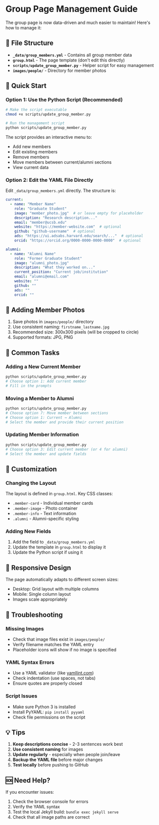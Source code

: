 # Group Page Management Guide

The group page is now data-driven and much easier to maintain! Here's how to manage it:

## 📁 File Structure

- **`_data/group_members.yml`** - Contains all group member data
- **`group.html`** - The page template (don't edit this directly)
- **`scripts/update_group_member.py`** - Helper script for easy management
- **`images/people/`** - Directory for member photos

## 🚀 Quick Start

### Option 1: Use the Python Script (Recommended)

```bash
# Make the script executable
chmod +x scripts/update_group_member.py

# Run the management script
python scripts/update_group_member.py
```

The script provides an interactive menu to:
- Add new members
- Edit existing members
- Remove members
- Move members between current/alumni sections
- View current data

### Option 2: Edit the YAML File Directly

Edit `_data/group_members.yml` directly. The structure is:

```yaml
current:
  - name: "Member Name"
    role: "Graduate Student"
    image: "member_photo.jpg"  # or leave empty for placeholder
    description: "Research description..."
    email: "member@ucsb.edu"
    website: "https://member-website.com"  # optional
    github: "github-username"  # optional
    ads: "https://ui.adsabs.harvard.edu/search/..."  # optional
    orcid: "https://orcid.org/0000-0000-0000-0000"  # optional

alumni:
  - name: "Alumni Name"
    role: "Former Graduate Student"
    image: "alumni_photo.jpg"
    description: "What they worked on..."
    current_position: "Current job/institution"
    email: "alumni@email.com"
    website: ""
    github: ""
    ads: ""
    orcid: ""
```

## 📸 Adding Member Photos

1. Save photos in `images/people/` directory
2. Use consistent naming: `firstname_lastname.jpg`
3. Recommended size: 300x300 pixels (will be cropped to circle)
4. Supported formats: JPG, PNG

## 🔄 Common Tasks

### Adding a New Current Member

```bash
python scripts/update_group_member.py
# Choose option 1: Add current member
# Fill in the prompts
```

### Moving a Member to Alumni

```bash
python scripts/update_group_member.py
# Choose option 7: Move member between sections
# Choose option 1: Current → Alumni
# Select the member and provide their current position
```

### Updating Member Information

```bash
python scripts/update_group_member.py
# Choose option 3: Edit current member (or 4 for alumni)
# Select the member and update fields
```

## 🎨 Customization

### Changing the Layout

The layout is defined in `group.html`. Key CSS classes:
- `.member-card` - Individual member cards
- `.member-image` - Photo container
- `.member-info` - Text information
- `.alumni` - Alumni-specific styling

### Adding New Fields

1. Add the field to `_data/group_members.yml`
2. Update the template in `group.html` to display it
3. Update the Python script if using it

## 📱 Responsive Design

The page automatically adapts to different screen sizes:
- Desktop: Grid layout with multiple columns
- Mobile: Single column layout
- Images scale appropriately

## 🔧 Troubleshooting

### Missing Images
- Check that image files exist in `images/people/`
- Verify filename matches the YAML entry
- Placeholder icons will show if no image is specified

### YAML Syntax Errors
- Use a YAML validator (like [yamllint.com](https://www.yamllint.com/))
- Check indentation (use spaces, not tabs)
- Ensure quotes are properly closed

### Script Issues
- Make sure Python 3 is installed
- Install PyYAML: `pip install pyyaml`
- Check file permissions on the script

## 💡 Tips

1. **Keep descriptions concise** - 2-3 sentences work best
2. **Use consistent naming** for images
3. **Update regularly** - especially when people join/leave
4. **Backup the YAML file** before major changes
5. **Test locally** before pushing to GitHub

## 🆘 Need Help?

If you encounter issues:
1. Check the browser console for errors
2. Verify the YAML syntax
3. Test the local Jekyll build: `bundle exec jekyll serve`
4. Check that all image paths are correct
